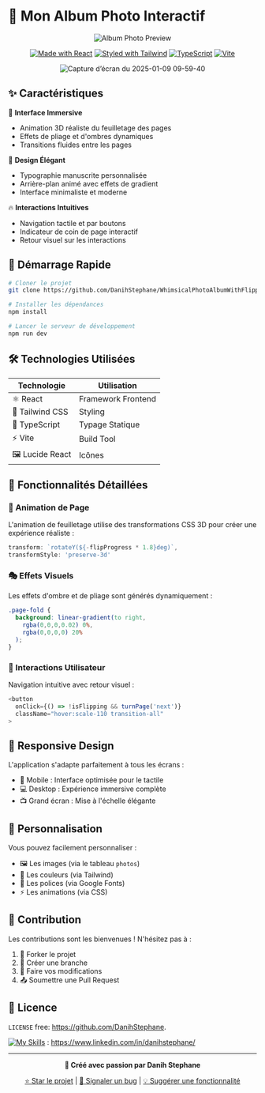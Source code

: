 # 📸 Mon Album Photo Interactif

<div align="center">
  
![Album Photo Preview](https://images.unsplash.com/photo-1682687220742-aba13b6e50ba?auto=format&fit=crop&w=600&h=300)

[![Made with React](https://img.shields.io/badge/React-18.3.1-61DAFB?logo=react)](https://reactjs.org)
[![Styled with Tailwind](https://img.shields.io/badge/Tailwind_CSS-3.4.1-38B2AC?logo=tailwind-css)](https://tailwindcss.com)
[![TypeScript](https://img.shields.io/badge/TypeScript-5.5.3-3178C6?logo=typescript)](https://www.typescriptlang.org)
[![Vite](https://img.shields.io/badge/Vite-5.4.2-646CFF?logo=vite)](https://vitejs.dev)

![Capture d’écran du 2025-01-09 09-59-40](https://github.com/user-attachments/assets/f3c7d16e-947d-4933-89b1-0e4601908a98)


</div>

## ✨ Caractéristiques

🌟 **Interface Immersive**
- Animation 3D réaliste du feuilletage des pages
- Effets de pliage et d'ombres dynamiques
- Transitions fluides entre les pages

🎨 **Design Élégant**
- Typographie manuscrite personnalisée
- Arrière-plan animé avec effets de gradient
- Interface minimaliste et moderne

🔥 **Interactions Intuitives**
- Navigation tactile et par boutons
- Indicateur de coin de page interactif
- Retour visuel sur les interactions

## 🚀 Démarrage Rapide

```bash
# Cloner le projet
git clone https://github.com/DanihStephane/WhimsicalPhotoAlbumWithFlippingPages

# Installer les dépendances
npm install

# Lancer le serveur de développement
npm run dev
```

## 🛠 Technologies Utilisées

<div align="center">

| Technologie | Utilisation |
|-------------|-------------|
| ⚛️ React | Framework Frontend |
| 🎨 Tailwind CSS | Styling |
| 📝 TypeScript | Typage Statique |
| ⚡ Vite | Build Tool |
| 🖼️ Lucide React | Icônes |

</div>

## 🌟 Fonctionnalités Détaillées

### 📖 Animation de Page
L'animation de feuilletage utilise des transformations CSS 3D pour créer une expérience réaliste :
```typescript
transform: `rotateY(${-flipProgress * 1.8}deg)`,
transformStyle: 'preserve-3d'
```

### 🎭 Effets Visuels
Les effets d'ombre et de pliage sont générés dynamiquement :
```css
.page-fold {
  background: linear-gradient(to right, 
    rgba(0,0,0,0.02) 0%, 
    rgba(0,0,0,0) 20%
  );
}
```

### 🎯 Interactions Utilisateur
Navigation intuitive avec retour visuel :
```typescript
<button
  onClick={() => !isFlipping && turnPage('next')}
  className="hover:scale-110 transition-all"
>
```

## 📱 Responsive Design

L'application s'adapte parfaitement à tous les écrans :
- 📱 Mobile : Interface optimisée pour le tactile
- 💻 Desktop : Expérience immersive complète
- 📺 Grand écran : Mise à l'échelle élégante

## 🎨 Personnalisation

Vous pouvez facilement personnaliser :
- 🖼️ Les images (via le tableau `photos`)
- 🎨 Les couleurs (via Tailwind)
- 📝 Les polices (via Google Fonts)
- ⚡ Les animations (via CSS)

## 🤝 Contribution

Les contributions sont les bienvenues ! N'hésitez pas à :
1. 🍴 Forker le projet
2. 🔧 Créer une branche
3. 🎨 Faire vos modifications
4. 📤 Soumettre une Pull Request

## 📜 Licence

 `LICENSE` free: https://github.com/DanihStephane.

[![My Skills](https://skillicons.dev/icons?i=linkedin)](https://skillicons.dev) : https://www.linkedin.com/in/danihstephane/

---

<div align="center">

**🌟 Créé avec passion par Danih Stephane**

[⭐ Star le projet]([https://github.com/votre-repo](https://github.com/DanihStephane/WhimsicalPhotoAlbumWithFlippingPages)) | [🐛 Signaler un bug]([https://github.com/votre-repo](https://github.com/DanihStephane/WhimsicalPhotoAlbumWithFlippingPages)/issues) | [💡 Suggérer une fonctionnalité]([https://github.com/votre-repo](https://github.com/DanihStephane/WhimsicalPhotoAlbumWithFlippingPages)/issues)

</div>
